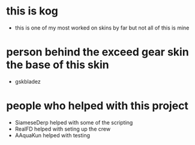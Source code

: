 # this is kog
* this is one of my most worked on skins by far but not all of this is mine 
# person behind the exceed gear skin the base of this skin 
* gskbladez
# people who helped with this project 
* SiameseDerp helped with some of the scripting
* RealFD helped with seting up the crew
* AAquaKun helped with testing
